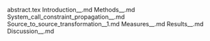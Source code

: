 abstract.tex
Introduction__.md
Methods__.md
System_call_constraint_propagation__.md
Source_to_source_transformation__1.md
Measures__.md
Results__.md
Discussion__.md
